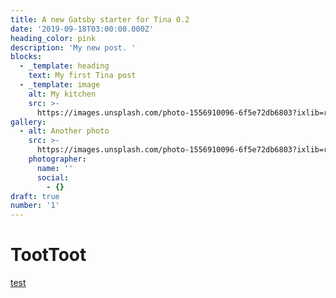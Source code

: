 ```yaml
---
title: A new Gatsby starter for Tina 0.2
date: '2019-09-18T03:00:00.000Z'
heading_color: pink
description: 'My new post. '
blocks:
  - _template: heading
    text: My first Tina post
  - _template: image
    alt: My kitchen
    src: >-
      https://images.unsplash.com/photo-1556910096-6f5e72db6803?ixlib=rb-1.2.1&ixid=eyJhcHBfaWQiOjEyMDd9&auto=format&fit=crop&w=2250&q=80
gallery:
  - alt: Another photo
    src: >-
      https://images.unsplash.com/photo-1556910096-6f5e72db6803?ixlib=rb-1.2.1&ixid=eyJhcHBfaWQiOjEyMDd9&auto=format&fit=crop&w=2250&q=80
    photographer:
      name: ''
      social:
        - {}
draft: true
number: '1'
---
```


# TootToot

[test]()

